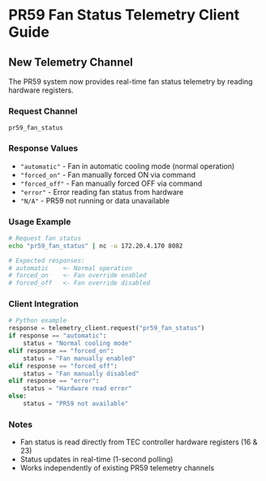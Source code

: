 # PR59 Fan Status Telemetry Client Guide

## New Telemetry Channel

The PR59 system now provides real-time fan status telemetry by reading hardware registers.

### Request Channel
```
pr59_fan_status
```

### Response Values
- `"automatic"` - Fan in automatic cooling mode (normal operation)
- `"forced_on"` - Fan manually forced ON via command
- `"forced_off"` - Fan manually forced OFF via command  
- `"error"` - Error reading fan status from hardware
- `"N/A"` - PR59 not running or data unavailable

### Usage Example
```bash
# Request fan status
echo "pr59_fan_status" | nc -u 172.20.4.170 8082

# Expected responses:
# automatic    <- Normal operation
# forced_on    <- Fan override enabled
# forced_off   <- Fan override disabled
```

### Client Integration
```python
# Python example
response = telemetry_client.request("pr59_fan_status")
if response == "automatic":
    status = "Normal cooling mode"
elif response == "forced_on":
    status = "Fan manually enabled"
elif response == "forced_off":
    status = "Fan manually disabled"
elif response == "error":
    status = "Hardware read error"
else:
    status = "PR59 not available"
```

### Notes
- Fan status is read directly from TEC controller hardware registers (16 & 23)
- Status updates in real-time (1-second polling)
- Works independently of existing PR59 telemetry channels
